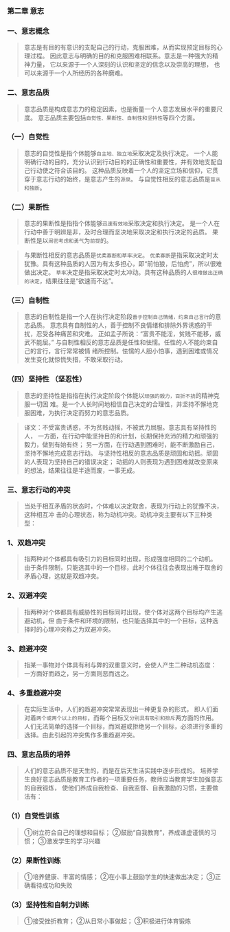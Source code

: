 ### 第二章 意志
### 一、意志概念
>   意志是有目的有意识的支配自己的行动，克服困难，从而实现预定目标的心理过程。
因此意志与明确的目的和克服困难相联系。意志是一种强大的精神力量，
    它以来源于一个人深刻的认识和坚定的信念以及崇高的理想，
    也可以来源于一个人所经历的各种磨难。
    
### 二、意志品质
>   意志品质是构成意志力的稳定因素，也是衡量一个人意志发展水平的重要尺度。
    意志品质主要包括`自觉性、果断性、自制性和坚持性`等四个方面。
    
### （一）自觉性
>   意志的自觉性是指个体能够`自主地、独立地`采取决定及执行决定。 
一个人能明确行动的目的，充分认识到行动目的的正确性和重要性，并有效地支配自己行动使之符合该目的。 
这种品质反映着一个人的坚定立场和信仰，它贯穿于意志行动的始终，是意志产生的`源泉`。
    与自觉性相反的意志品质是`盲从和独断`。

### （二）果断性
>   意志的果断性是指指个体能够`迅速有效地`采取决定和执行决定。
是一个人在行动中善于明辨是非，及时合理而坚决地采取决定和执行决定的品质。 
    果断性是以`周密考虑和勇气`为`前提`的。

>   与果断性相反的意志品质是`优柔寡断和草率决定`。
    `优柔寡断`是指采取决定时太犹豫。具有这种品质的人因为有太多担心，即“前怕狼，后怕虎”，所以很难做出决定。
    `草率`决定是指采取决定时太冲动。具有这种品质的人`很难做出正确的决定`，结果往往是“欲速而不达”。
    
### （三）自制性
>   意志的自制性是指一个人在执行决定阶段`善于控制自己情绪，约束自己言行`的意志品质。
意志具有自制性的人，善于控制不良情绪和排除外界诱惑的干扰，忍受各种痛苦和灾难。
正如孟子所说：“富贵不能淫，贫贱不能移，威武不能屈。” 
与自制性相反的意志品质是任性和怯懦。任性的人不能约束自己的言行，言行常常被情
绪所控制。怯懦的人胆小怕事，遇到困难或情况发生变化就惊慌失措，不敢采取行动。

### （四）坚持性 （坚忍性）
>   意志的坚持性是指指在执行决定阶段个体能以`顽强的毅力，百折不挠`的精神克服一切困
难。是一个人长时间地相信自己决定的合理性，并坚持不懈地克服困难，为执行决定而努力的意志品质。

>   译文：不受富贵诱惑，不为贫贱动摇，不被武力屈服。意志具有坚持性的人，
一方面，在行动中能坚持目的和计划，长期保持充沛的精力和顽强的毅力，做到有始有终；
另一方面，在行动遇到困难时，能不断激励自己，坚持不懈地完成意志行动。
与坚持性相反的意志品质是顽固和动摇。顽固的人表现为坚持自己的错误决定；
动摇的人则表现为遇到困难就改变原来的想法，结果往往是半途而废，一事无成。

### 三、意志行动的冲突
>   当处于相互矛盾的状态时，个体难以决定取舍，表现为行动上的犹豫不决，这种相互冲
击的心理状态，称为动机冲突。动机冲突主要有以下三种类型：

### 1、双趋冲突
>   指两种对个体都具有吸引力的目标同时出现，形成强度相同的二个动机。
    由于条件限制，只能选其中的一个目标，此时个体往往会表现出难于取舍的矛盾心理，这就是双趋冲突。
    
### 2、双避冲突
>   指两种对个体都具有威胁性的目标同时出现，使个体对这两个目标均产生逃避动机，但
由于条件和环境的限制，也只能选择其中的一个目标，这种选择时的心理冲突称之为双避冲突。

### 3、趋避冲突
>   指某一事物对个体具有利与弊的双重意义时，会使人产生二种动机态度：
    一方面好而趋之，另一方面则恶而远之。

### 4、多重趋避冲突
>   在实际生活中，人们的趋避冲突常常表现出一种更复杂的形式，
即人们面对着`两个或两个以上的目标`，而每个目标又`分别具有吸引和排斥`两方面的作用。
人们无法简单的选择一个目标，而回避或拒绝另一个目标，必须进行多重的选择。由此引起的冲突焦作多重趋避冲突。

### 四、意志品质的培养
>   人们的意志品质不是天生的，而是在后天生活实践中逐步形成的。
培养学生良好意志品质是教育工作者的一项重要任务，教师应当教育学生加强意志的自我锻炼，
使他们养成自我检查、自我监督、自我激励的习惯，主要做法有：

### （1）自觉性训练
>   ①树立符合自己的理想和目标；
    ②鼓励“自我教育”，养成谦虚谨慎的习惯； 
    ③激发学生的学习兴趣
    
### （2）果断性训练
>   ①培养健康、丰富的情感； 
    ②在小事上鼓励学生的快速做出决定； 
    ③正确看待成功和失败 
    
### （3）坚持性和自制力训练
>   ①接受挫折教育；
    ②从日常小事做起； 
    ③积极进行体育锻炼